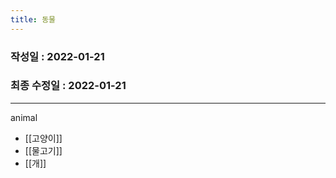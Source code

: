 ```yaml
---
title: 동물
---
```

### 작성일 : 2022-01-21 
### 최종 수정일 : 2022-01-21
----

animal

- [[고양이]]
- [[물고기]]
- [[개]]